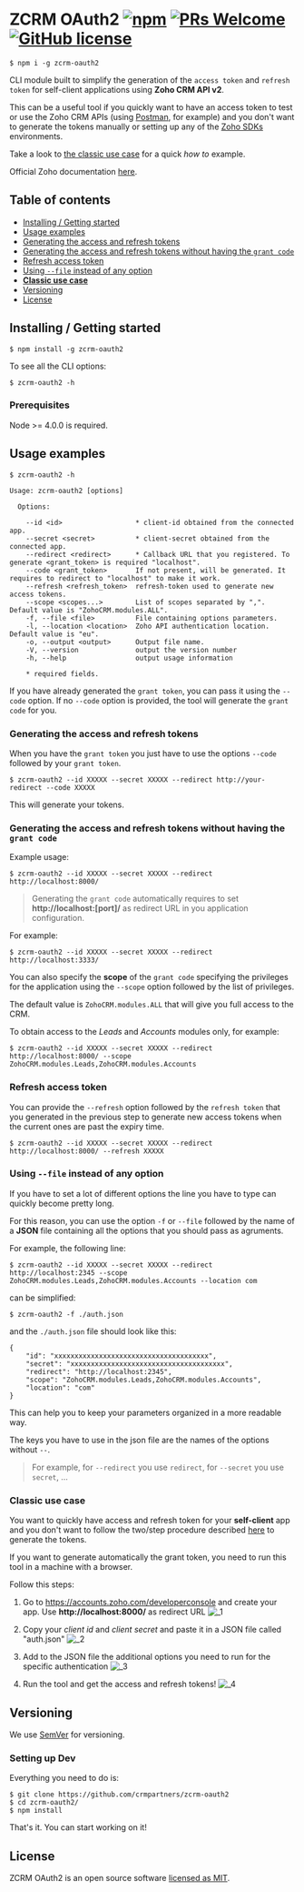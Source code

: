 # ZCRM OAuth2 [![npm](https://img.shields.io/npm/v/npm.svg?style=flat-square)](https://www.npmjs.com/package/npm) [![PRs Welcome](https://img.shields.io/badge/PRs-welcome-brightgreen.svg?style=flat-square)](http://makeapullrequest.com) [![GitHub license](https://img.shields.io/badge/license-MIT-blue.svg?style=flat-square)](https://github.com/crmpartners/zcrm-oauth2/blob/master/LICENSE)

```shell
$ npm i -g zcrm-oauth2
```

CLI module built to simplify the generation of the `access token` and `refresh token` for self-client applications using **Zoho CRM API v2**. 

This can be a useful tool if you quickly want to have an access token to test or use the Zoho CRM APIs (using [Postman](https://www.getpostman.com/), for example)
and you don't want to generate the tokens manually or setting up any of the [Zoho SDKs](https://www.zoho.com/crm/help/api/v2/) environments.

Take a look to [the classic use case](#classic-use-case) for a quick _how to_ example.

Official Zoho documentation [here](https://www.zoho.com/crm/help/api/v2/).

## Table of contents

- [Installing / Getting started](#installing--getting-started)
- [Usage examples](#usage-examples)
- [Generating the access and refresh tokens](#generating-the-access-and-refresh-tokens)
- [Generating the access and refresh tokens without having the `grant code`](#generating-the-access-and-refresh-tokens-without-having-the-grant-code)
- [Refresh access token](#refresh-access-token)
- [Using `--file` instead of any option](#using---file-instead-of-any-option)
- [**Classic use case**](#classic-use-case)
- [Versioning](#versioning)
- [License](#license)

## Installing / Getting started

```shell
$ npm install -g zcrm-oauth2
```

To see all the CLI options:

```shell
$ zcrm-oauth2 -h
``` 

### Prerequisites

Node >= 4.0.0 is required.

## Usage examples

```shell
$ zcrm-oauth2 -h

Usage: zcrm-oauth2 [options]

  Options:

    --id <id>                  * client-id obtained from the connected app.
    --secret <secret>          * client-secret obtained from the connected app.
    --redirect <redirect>      * Callback URL that you registered. To generate <grant_token> is required "localhost".
    --code <grant_token>       If not present, will be generated. It requires to redirect to "localhost" to make it work.
    --refresh <refresh_token>  refresh-token used to generate new access tokens.
    --scope <scopes...>        List of scopes separated by ",". Default value is "ZohoCRM.modules.ALL".
    -f, --file <file>          File containing options parameters.
    -l, --location <location>  Zoho API authentication location. Default value is "eu".
    -o, --output <output>      Output file name.
    -V, --version              output the version number
    -h, --help                 output usage information

    * required fields.
```

If you have already generated the `grant token`, you can pass it using the `--code` option.
If no `--code` option is provided, the tool will generate the `grant code` for you.

### Generating the access and refresh tokens

When you have the `grant token` you just have to use the options `--code` followed by your `grant token`.

```shell
$ zcrm-oauth2 --id XXXXX --secret XXXXX --redirect http://your-redirect --code XXXXX
```

This will generate your tokens.

### Generating the access and refresh tokens without having the `grant code`

Example usage:

```shell
$ zcrm-oauth2 --id XXXXX --secret XXXXX --redirect http://localhost:8000/ 
```

> Generating the `grant code` automatically requires to set **http://localhost:[port]/** as redirect URL 
in you application configuration. 

For example:

```shell
$ zcrm-oauth2 --id XXXXX --secret XXXXX --redirect http://localhost:3333/ 
```

You can also specify the **scope** of the `grant code` specifying the privileges for the application using 
the `--scope` option followed by the list of privileges. 

The default value is `ZohoCRM.modules.ALL` that will give you full access to the CRM.

To obtain access to the _Leads_ and _Accounts_ modules only, for example:

```shell
$ zcrm-oauth2 --id XXXXX --secret XXXXX --redirect http://localhost:8000/ --scope ZohoCRM.modules.Leads,ZohoCRM.modules.Accounts
```

### Refresh access token

You can provide the `--refresh` option followed by the `refresh token` that you generated in the previous step to
generate new access tokens when the current ones are past the expiry time.

```shell
$ zcrm-oauth2 --id XXXXX --secret XXXXX --redirect http://localhost:8000/ --refresh XXXXX
``` 

### Using `--file` instead of any option

If you have to set a lot of different options the line you have to type can quickly become pretty long.

For this reason, you can use the option `-f` or `--file` followed by the name of a **JSON** file containing 
all the options that you should pass as agruments.

For example, the following line:

```shell
$ zcrm-oauth2 --id XXXXX --secret XXXXX --redirect http://localhost:2345 --scope ZohoCRM.modules.Leads,ZohoCRM.modules.Accounts --location com
```

can be simplified:

```shell
$ zcrm-oauth2 -f ./auth.json
```

and the `./auth.json` file should look like this:

```
{
    "id": "xxxxxxxxxxxxxxxxxxxxxxxxxxxxxxxxxxxxxx",
    "secret": "xxxxxxxxxxxxxxxxxxxxxxxxxxxxxxxxxxxxxx",
    "redirect": "http://localhost:2345",
    "scope": "ZohoCRM.modules.Leads,ZohoCRM.modules.Accounts",
    "location": "com"
}
```

This can help you to keep your parameters organized in a more readable way.

The keys you have to use in the json file are the names of the options without `--`. 

> For example, for `--redirect` you use `redirect`, for `--secret` you use `secret`, ...      

### Classic use case

You want to quickly have access and refresh token for your **self-client** app and you don't want to follow 
the two/step procedure described [here](https://www.zoho.com/crm/help/api/v2/#oauth-request) to generate the tokens.

If you want to generate automatically the grant token, you need to run this tool in a machine with a browser.

Follow this steps:

1. Go to <https://accounts.zoho.com/developerconsole> and create your app. Use **http://localhost:8000/** as redirect URL
![_1](https://user-images.githubusercontent.com/30785662/40118638-c6b709e8-591a-11e8-80f8-0221edfdf768.gif)

2. Copy your _client id_ and _client secret_ and paste it in a JSON file called "auth.json"
![_2](https://user-images.githubusercontent.com/30785662/40118645-c9b70ad0-591a-11e8-87a9-6d2ce68c42e5.gif)

3. Add to the JSON file the additional options you need to run for the specific authentication
![_3](https://user-images.githubusercontent.com/30785662/40118648-cc002b32-591a-11e8-95b7-8837e2f36a98.gif)

4. Run the tool and get the access and refresh tokens!
![_4](https://user-images.githubusercontent.com/30785662/40118654-cf351f42-591a-11e8-9676-47aa8d9c5806.gif)

## Versioning

We use [SemVer](http://semver.org/) for versioning.

### Setting up Dev

Everything you need to do is:

```shell
$ git clone https://github.com/crmpartners/zcrm-oauth2
$ cd zcrm-oauth2/
$ npm install
```

That's it. You can start working on it!

## License

ZCRM OAuth2 is an open source software [licensed as MIT](https://github.com/crmpartners/zcrm-oauth2/blob/master/LICENSE).
